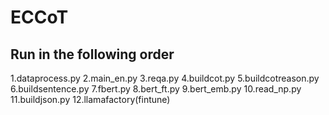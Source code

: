 # ECCoT

## Run in the following order
1.dataprocess.py
2.main_en.py
3.reqa.py
4.buildcot.py
5.buildcotreason.py
6.buildsentence.py
7.fbert.py
8.bert_ft.py
9.bert_emb.py
10.read_np.py
11.buildjson.py
12.llamafactory(fintune)
